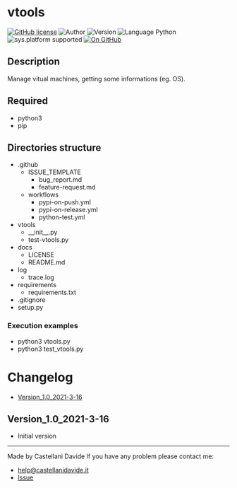 ﻿# vtools
[![GitHub license](https://img.shields.io/badge/license-GNU-green?style=flat)](https://github.com/CastellaniDavide/cpp-vtools/blob/master/LICENSE) ![Author](https://img.shields.io/badge/author-Castellani%20Davide-green?style=flat) ![Version](https://img.shields.io/badge/version-v1.0-blue?style=flat) ![Language Python](https://img.shields.io/badge/language-Python-yellowgreen?style=flat) ![sys.platform supported](https://img.shields.io/badge/OS%20platform%20supported-All-blue?style=flat) [![On GitHub](https://img.shields.io/badge/on%20GitHub-True-green?style=flat&logo=github)](https://github.com/CastellaniDavide/vtools)

## Description
Manage vitual machines, getting some informations (eg. OS).

## Required
 - python3
 - pip
 
## Directories structure
 - .github
   - ISSUE_TEMPLATE
     - bug_report.md
     - feature-request.md
   - workflows
     - pypi-on-push.yml
     - pypi-on-release.yml
     - python-test.yml
 - vtools
	 - \_\_init\_\_.py
     - test-vtools.py
 - docs
   - LICENSE
   - README.md
 - log
	 - trace.log
 - requirements
   - requirements.txt
 - .gitignore
 - setup.py
   
### Execution examples  
 - python3 vtools.py
 - python3 test_vtools.py

# Changelog
 - [Version_1.0_2021-3-16](#Version_10_2021-3-16)

## Version_1.0_2021-3-16
 - Initial version

---
Made by Castellani Davide 
If you have any problem please contact me:
- help@castellanidavide.it
- [Issue](https://github.com/CastellaniDavide/vtools/issues)
